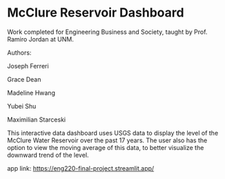 # McClure Reservoir Dashboard
Work completed for Engineering Business and Society, taught by Prof. Ramiro Jordan at UNM.

Authors:

  Joseph Ferreri 
  
  Grace Dean 
  
  Madeline Hwang
  
  Yubei Shu 
  
  Maximilian Starceski

This interactive data dashboard uses USGS data to display the level of the McClure Water Reservoir over the past 17 years. The user also has the option to view the moving average of this data, to better visualize the downward trend of the level.

app link: https://eng220-final-project.streamlit.app/
